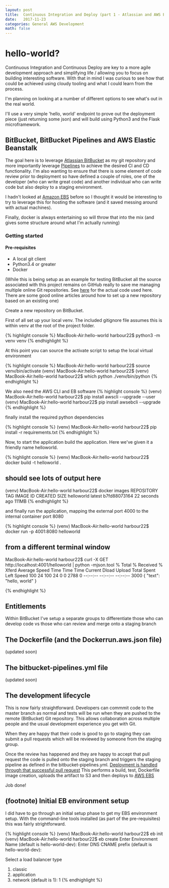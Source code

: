 ```yaml
---
layout: post
title:  Continuous Integration and Deploy (part 1 - Atlassian and AWS EBS)
date:   2017-11-23
categories: General AWS Development
math: false
---
```


# hello-world?

Continuous Integration and Continuous Deploy are key to a more agile development approach and simplifying life / allowing you to focus on building interesting software.  With that in mind I was curious to see how that could be achieved using cloudy tooling and what I could learn from the process.

I'm planning on looking at a number of different options to see what's out in the real world.

I'll use a very simple 'hello, world' endpoint to prove out the deployment piece (just returning some json) and will build using Python3 and the Flask microframework.

<!--more-->

## BitBucket, BitBucket Pipelines and AWS Elastic Beanstalk

The goal here is to leverage [Atlassian BitBucket](https://www.atlassian.com/software/bitbucket) as my git repository and more importantly leverage [Pipelines](https://www.atlassian.com/software/bitbucket/features/pipelines) to achieve the desired CI and CD functionality.  I'm also wanting to ensure that there is some element of code review prior to deployment so have defined a couple of roles, one of the developer (who can write great code) and another individual who can write code but also deploy to a staging environment.

I hadn't looked at [Amazon EBS](https://aws.amazon.com/elasticbeanstalk/) before so I thought it would be interesting to try to leverage this for hosting the software (and it saved messing around with actual machines).

Finally, docker is always entertaining so will throw that into the mix (and gives some structure around what I'm actually running)

### Getting started

#### Pre-requisites

* A local git client
* Python3.4 or greater
* Docker

(While this is being setup as an example for testing BitBucket all the source associated with this project remains on GitHub really to save me managing multiple online Git repositories.  See [here](https://github.com/harbour22/hello-world-svc) for the actual code used here.  There are some good online articles around how to set up a new repository based on an existing one)

Create a new repository on BitBucket.

First of all set up your local venv.  The included gitignore file assumes this is within venv at the root of the project folder.

{% highlight console %}
MacBook-Air:hello-world harbour22$ python3 -m venv venv
{% endhighlight %}

At this point you can source the activate script to setup the local virtual environment

{% highlight console %}
MacBook-Air:hello-world harbour22$ source venv/bin/activate
(venv) MacBook-Air:hello-world harbour22$
(venv) MacBook-Air:hello-world harbour22$ which python
./venv/bin/python
{% endhighlight %}

We also need the AWS CLI and EB software
{% highlight console %}
(venv) MacBook-Air:hello-world harbour22$ pip install awscli --upgrade --user
(venv) MacBook-Air:hello-world harbour22$ pip install awsebcli --upgrade
{% endhighlight %}

finally install the required python dependencies

{% highlight console %}
(venv) MacBook-Air:hello-world harbour22$ pip install -r requirements.txt
{% endhighlight %}

Now, to start the application build the application.  Here we've given it a friendly name helloworld.

{% highlight console %}
(venv) MacBook-Air:hello-world harbour22$ docker build -t helloworld .
## should see lots of output here
(venv) MacBook-Air:hello-world harbour22$ docker images
REPOSITORY          TAG                 IMAGE ID            CREATED             SIZE
helloworld          latest              b7fd88073164        22 seconds ago      111MB
{% endhighlight %}

and finally run the application, mapping the external port 4000 to the internal container port 8080

{% highlight console %}
(venv) MacBook-Air:hello-world harbour22$ docker run -p 4001:8080 helloworld
## from a different terminal window
MacBook-Air:hello-world harbour22$ curl -X GET http://localhost:4001/helloworld | python -mjson.tool
  % Total    % Received % Xferd  Average Speed   Time    Time     Time  Current
                                 Dload  Upload   Total   Spent    Left  Speed
100    24  100    24    0     0   2788      0 --:--:-- --:--:-- --:--:--  3000
{
    "text": "hello, world"
}

{% endhighlight %}

## Entitlements

Within BitBucket I've setup a separate groups to differentiate those who can develop code vs those who can review and merge onto a staging branch

## The Dockerfile (and the Dockerrun.aws.json file)
(updated soon)

## The bitbucket-pipelines.yml file
(updated soon)

## The development lifecycle

This is now fairly straightforward.  Developers can commmit code to the master branch as normal and tests will be run when they are pushed to the remote (BitBucket) Git repository. This allows collaboration across multiple people and the usual development experience you get with Git.

When they are happy that their code is good to go to staging they can submit a pull requests which will be reviewed by someone from the staging group.  

Once the review has happened and they are happy to accept that pull request the code is pulled onto the staging branch and triggers the staging pipeline as defined in the bitbucket-pipelines.yml.  [Deployment is handled through that successful pull request](https://confluence.atlassian.com/bitbucket/deploy-with-pull-requests-856832274.html) This performs a build, test, Dockerfile image creation, uploads the artifact to S3 and then deploys to [AWS EBS](http://docs.aws.amazon.com/elasticbeanstalk/latest/dg/eb-cli3-configuration.html)

Job done!

## (footnote) Initial EB environment setup

I did have to go through an initial setup phase to get my EBS environment setup.  With the command-line tools installed (as part of the pre-requisites) this was fairly strightforward.

{% highlight console %}
(venv) MacBook-Air:hello-world harbour22$ eb init
(venv) MacBook-Air:hello-world harbour22$ eb create
Enter Environment Name
(default is hello-world-dev):
Enter DNS CNAME prefix
(default is hello-world-dev):

Select a load balancer type
1) classic
2) application
3) network
(default is 1): 1
{% endhighlight %}
